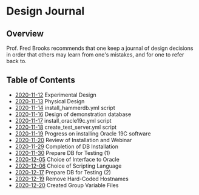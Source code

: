 Design Journal
==============

Overview
--------

Prof. Fred Brooks recommends that one keep a journal of design decisions in order that others may learn from one's mistakes, and for one to refer back to.

Table of Contents
-----------------

- [2020-11-12](https://github.com/dfhawthorne/demos/blob/master/resource_manager_thruput/design_journal/2020_11_12.md) Experimental Design
- [2020-11-13](https://github.com/dfhawthorne/demos/blob/master/resource_manager_thruput/design_journal/2020_11_13.md) Physical Design
- [2020-11-14](https://github.com/dfhawthorne/demos/blob/master/resource_manager_thruput/design_journal/2020_11_14.md) install\_hammerdb.yml script
- [2020-11-16](https://github.com/dfhawthorne/demos/blob/master/resource_manager_thruput/design_journal/2020_11_16.md) Design of demonstration database
- [2020-11-17](https://github.com/dfhawthorne/demos/blob/master/resource_manager_thruput/design_journal/2020_11_17.md) install\_oracle19c.yml script
- [2020-11-18](https://github.com/dfhawthorne/demos/blob/master/resource_manager_thruput/design_journal/2020_11_18.md) create\_test\_server.yml script
- [2020-11-19](https://github.com/dfhawthorne/demos/blob/master/resource_manager_thruput/design_journal/2020_11_19.md) Progress on installing Oracle 19C software
- [2020-11-20](https://github.com/dfhawthorne/demos/blob/master/resource_manager_thruput/design_journal/2020_11_20.md) Review of Installation and Webinar
- [2020-11-29](https://github.com/dfhawthorne/demos/blob/master/resource_manager_thruput/design_journal/2020_11_29.md) Completion of DB Installation
- [2020-11-30](https://github.com/dfhawthorne/demos/blob/master/resource_manager_thruput/design_journal/2020_11_30.md) Prepare DB for Testing (1)
- [2020-12-05](https://github.com/dfhawthorne/demos/blob/master/resource_manager_thruput/design_journal/2020_12_05.md) Choice of Interface to Oracle
- [2020-12-06](https://github.com/dfhawthorne/demos/blob/master/resource_manager_thruput/design_journal/2020_12_06.md) Choice of Scripting Language
- [2020-12-17](https://github.com/dfhawthorne/demos/blob/master/resource_manager_thruput/design_journal/2020_12_17.md) Prepare DB for Testing (2)
- [2020-12-19](https://github.com/dfhawthorne/demos/blob/master/resource_manager_thruput/design_journal/2020_12_19.md) Remove Hard-Coded Hostnames
- [2020-12-20](https://github.com/dfhawthorne/demos/blob/master/resource_manager_thruput/design_journal/2020_12_20.md) Created Group Variable Files